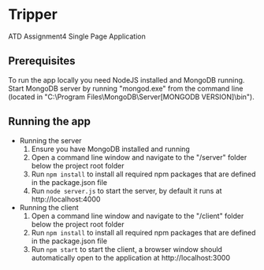 # Tripper
ATD Assignment4 Single Page Application

## Prerequisites
To run the app locally you need NodeJS installed and MongoDB running.
Start MongoDB server by running "mongod.exe" from the command line (located in "C:\Program Files\MongoDB\Server\[MONGODB VERSION]\bin").

## Running the app
* Running the server
    1. Ensure you have MongoDB installed and running
    1. Open a command line window and navigate to the "/server" folder below the project root folder
    1. Run `npm install` to install all required npm packages that are defined in the package.json file
    1. Run `node server.js` to start the server, by default it runs at http://localhost:4000
* Running the client 
    1. Open a command line window and navigate to the "/client" folder below the project root folder
    1. Run `npm install` to install all required npm packages that are defined in the package.json file
    1. Run `npm start` to start the client, a browser window should automatically open to the application at http://localhost:3000
